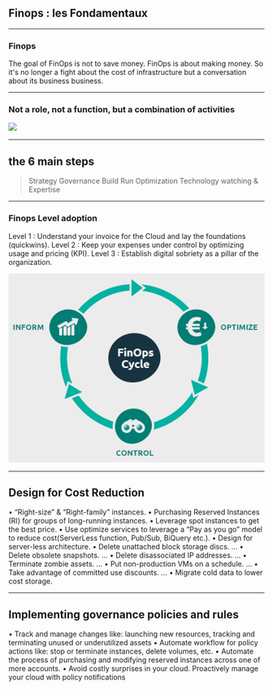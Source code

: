 ## Finops : les Fondamentaux


----

### Finops
The goal of FinOps is not to save money. FinOps is about making money.
So it's no longer a fight about the cost of infrastructure but a conversation about its business business.

----

### Not a role, not a function, but a combination of activities
<img src="img/culture.png" style="background:none; border:none; box-shadow:none;"/>

----

## the 6 main steps

> Strategy
> Governance
> Build
> Run
> Optimization
> Technology watching & Expertise

----

### Finops Level adoption

Level 1 : Understand your invoice for the Cloud and lay the foundations (quickwins).
Level 2 : Keep your expenses under control by optimizing usage and pricing (KPI).
Level 3 : Establish digital sobriety as a pillar of the organization.

<img src="img/finops.png" style="background:none; border:none; box-shadow:none;"/>

----

## Design for Cost Reduction

• “Right-size” & “Right-family” instances.
• Purchasing Reserved Instances (RI) for groups of long-running instances.
• Leverage spot instances to get the best price.
• Use optimize services to leverage a “Pay as you go” model to reduce cost(ServerLess function, Pub/Sub, BiQuery etc.).
• Design for server-less architecture.
•  Delete unattached block storage discs. ...
• Delete obsolete snapshots. ...
• Delete disassociated IP addresses. ...
• Terminate zombie assets. ...
• Put non-production VMs on a schedule. ...
• Take advantage of committed use discounts. ...
• Migrate cold data to lower cost storage.

----

## Implementing governance policies and rules

• Track and manage changes like: launching new resources, tracking and terminating unused or underutilized assets
• Automate workflow for policy actions like: stop or terminate instances, delete volumes, etc.
• Automate the process of purchasing and modifying reserved instances across one of more accounts.
• Avoid costly surprises in your cloud. Proactively manage your cloud with policy notifications
